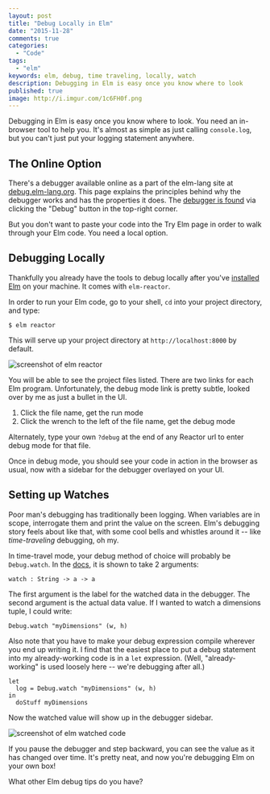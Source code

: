 ```yaml
---
layout: post
title: "Debug Locally in Elm"
date: "2015-11-28"
comments: true
categories:
  - "Code"
tags:
  - "elm"
keywords: elm, debug, time traveling, locally, watch
description: Debugging in Elm is easy once you know where to look
published: true
image: http://i.imgur.com/1c6FH0f.png
---
```


Debugging in Elm is easy once you know where to look.  You need an in-browser tool to help you.  It's almost as simple as just calling `console.log`, but you can't just put your logging statement anywhere.  

<!--more-->

## The Online Option

There's a debugger available online as a part of the elm-lang site at [debug.elm-lang.org](http://debug.elm-lang.org/).  This page explains the principles behind why the debugger works and has the properties it does.  The [debugger is found](http://debug.elm-lang.org/try) via clicking the "Debug" button in the top-right corner.

But you don't want to paste your code into the Try Elm page in order to walk through your Elm code.  You need a local option.  

## Debugging Locally

Thankfully you already have the tools to debug locally after you've [installed Elm](http://elm-lang.org/install) on your machine.   It comes with `elm-reactor`.  

In order to run your Elm code, go to your shell, `cd` into your project directory, and type:

```
$ elm reactor
```

This will serve up your project directory at `http://localhost:8000` by default.  

![screenshot of elm reactor](http://i.imgur.com/yE93W9g.png)

You will be able to see the project files listed.  There are two links for each Elm program.  Unfortunately, the debug mode link is pretty subtle, looked over by me as just a bullet in the UI.

1. Click the file name, get the run mode
2. Click the wrench to the left of the file name, get the debug mode

Alternately, type your own `?debug` at the end of any Reactor url to enter debug mode for that file.

Once in debug mode, you should see your code in action in the browser as usual, now with a sidebar for the debugger overlayed on your UI.

## Setting up Watches

Poor man's debugging has traditionally been logging. When variables are in scope, interrogate them and print the value on the screen.  Elm's debugging story feels about like that, with some cool bells and whistles around it -- like _time-traveling_ debugging, oh my.

In time-travel mode, your debug method of choice will probably be `Debug.watch`.  In the [docs](http://package.elm-lang.org/packages/elm-lang/core/2.0.1/Debug#watch), it is shown to take 2 arguments:

```
watch : String -> a -> a
```

The first argument is the label for the watched data in the debugger.  The second argument is the actual data value.  If I wanted to watch a dimensions tuple, I could write:

```
Debug.watch "myDimensions" (w, h)
```

Also note that you have to make your debug expression compile wherever you end up writing it.  I find that the easiest place to put a debug statement into my already-working code is in a `let` expression.  (Well, "already-working" is used loosely here -- we're debugging after all.)

```
let
  log = Debug.watch "myDimensions" (w, h)
in
  doStuff myDimensions
```

Now the watched value will show up in the debugger sidebar.

![screenshot of elm watched code](http://i.imgur.com/PlI83Kq.png)

If you pause the debugger and step backward, you can see the value as it has changed over time.  It's pretty neat, and now you're debugging Elm on your own box!

What other Elm debug tips do you have?
